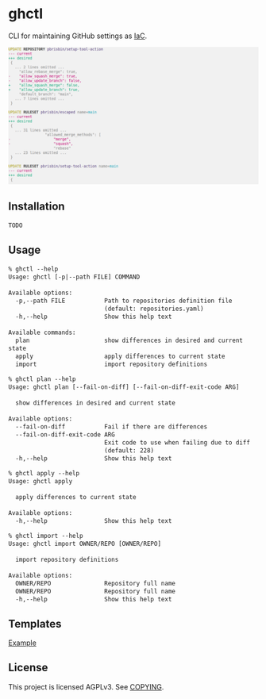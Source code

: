 # ghctl

CLI for maintaining GitHub settings as [IaC][].

[iac]: https://en.wikipedia.org/wiki/Infrastructure_as_code

![](./files/example.png)

## Installation

```console
TODO
```

## Usage

```console
% ghctl --help
Usage: ghctl [-p|--path FILE] COMMAND

Available options:
  -p,--path FILE           Path to repositories definition file
                           (default: repositories.yaml)
  -h,--help                Show this help text

Available commands:
  plan                     show differences in desired and current state
  apply                    apply differences to current state
  import                   import repository definitions
```

```console
% ghctl plan --help
Usage: ghctl plan [--fail-on-diff] [--fail-on-diff-exit-code ARG]

  show differences in desired and current state

Available options:
  --fail-on-diff           Fail if there are differences
  --fail-on-diff-exit-code ARG
                           Exit code to use when failing due to diff
                           (default: 228)
  -h,--help                Show this help text
```

```console
% ghctl apply --help
Usage: ghctl apply 

  apply differences to current state

Available options:
  -h,--help                Show this help text
```

```console
% ghctl import --help
Usage: ghctl import OWNER/REPO [OWNER/REPO]

  import repository definitions

Available options:
  OWNER/REPO               Repository full name
  OWNER/REPO               Repository full name
  -h,--help                Show this help text
```

## Templates

[Example](./repositories.yaml)

## License

This project is licensed AGPLv3. See [COPYING](./COPYING).
